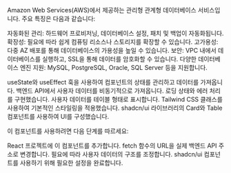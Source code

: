  Amazon Web Services(AWS)에서 제공하는 관리형 관계형 데이터베이스 서비스입니다. 주요 특징은 다음과 같습니다:

자동화된 관리: 하드웨어 프로비저닝, 데이터베이스 설정, 패치 및 백업이 자동화됩니다.
확장성: 필요에 따라 쉽게 컴퓨팅 리소스나 스토리지를 확장할 수 있습니다.
고가용성: 다중 AZ 배포를 통해 데이터베이스의 가용성을 높일 수 있습니다.
보안: VPC 내에서 데이터베이스를 실행하고, SSL을 통해 데이터를 암호화할 수 있습니다.
다양한 데이터베이스 엔진 지원: MySQL, PostgreSQL, Oracle, SQL Server 등을 지원합니다.

useState와 useEffect 훅을 사용하여 컴포넌트의 상태를 관리하고 데이터를 가져옵니다.
백엔드 API에서 사용자 데이터를 비동기적으로 가져옵니다.
로딩 상태와 에러 처리를 구현했습니다.
사용자 데이터를 테이블 형태로 표시합니다.
Tailwind CSS 클래스를 사용하여 기본적인 스타일링을 적용했습니다.
shadcn/ui 라이브러리의 Card와 Table 컴포넌트를 사용하여 UI를 구성했습니다.

이 컴포넌트를 사용하려면 다음 단계를 따르세요:

React 프로젝트에 이 컴포넌트를 추가합니다.
fetch 함수의 URL을 실제 백엔드 API 주소로 변경합니다.
필요에 따라 사용자 데이터의 구조를 조정합니다.
shadcn/ui 컴포넌트를 사용하기 위해 필요한 설정을 완료합니다.
